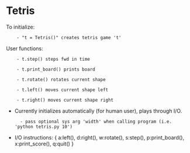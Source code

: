 # Tetris


To initialize:

        - "t = Tetris()" creates tetris game 't'

User functions:

        - t.step() steps fwd in time
        
        - t.print_board() prints board
        
        - t.rotate() rotates current shape
        
        - t.left() moves current shape left
        
        - t.right() moves current shape right


- Currently initializes automatically (for human user), plays through I/O.

        - pass optional sys arg 'width' when calling program (i.e. 'python tetris.py 10')

- I/O instructions: { a:left(), d:right(), w:rotate(), s:step(), p:print_board(), x:print_score(), q:quit() }
